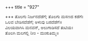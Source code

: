 +++
title = "927"

+++
ತೊಲಗು ನಿರ್ಜನದೆಡೆಗೆ; ತೊಲಗು ಮಸಣದ ಕಡೆಗೆ।  
ಒಲವ ಬೇಡಿಸದೆಡೆಗೆ; ಅಳುವು ಬರದೆಡೆಗೆ॥  
ವಿಲಯವಾಗಿಸಿ ಮನವನ್, ಅಲುಗಾಡಿಸದೆ ತುಟಿಯ।  
ತೊಲಗಿ ಮಲಗಲ್ಲಿ ನೀಂ - ಮಂಕುತಿಮ್ಮ॥  
